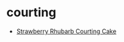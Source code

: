 # courting

 * [Strawberry Rhubarb Courting Cake](index/s/strawberry-rhubarb-courting-cake-1827.json)
